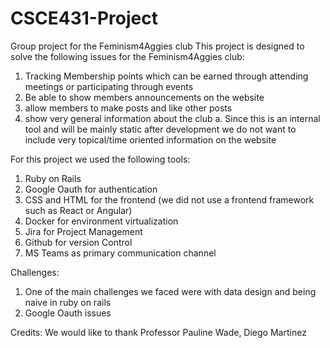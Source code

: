 # CSCE431-Project
Group project for the Feminism4Aggies club
This project is designed to solve the following issues for the Feminism4Aggies club:
1. Tracking Membership points which can be earned through attending meetings or participating through events
2. Be able to show members announcements on the website
3. allow members to make posts and like other posts
4. show very general information about the club
  a. Since this is an internal tool and will be mainly static after development we do not want to
     include very topical/time oriented information on the website

For this project we used the following tools:
1. Ruby on Rails
2. Google Oauth for authentication
3. CSS and HTML for the frontend (we did not use a frontend framework such as React or Angular)
4. Docker for environment virtualization
5. Jira for Project Management
6. Github for version Control
7. MS Teams as primary communication channel

Challenges:
1. One of the main challenges we faced were with data design and being naive in ruby on rails
2. Google Oauth issues

Credits:
We would like to thank Professor Pauline Wade, Diego Martinez
